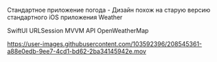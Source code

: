 Стандартное приложение погода - Дизайн похож на старую версию стандартного iOS приложения Weather

SwiftUI
URLSession
MVVM
API OpenWeatherMap

https://user-images.githubusercontent.com/103592396/208545361-a88e0edb-9ee7-4cd1-bd62-2ba34145942e.mov

